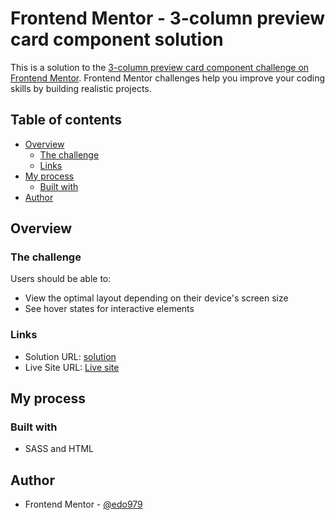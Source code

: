 # Frontend Mentor - 3-column preview card component solution

This is a solution to the [3-column preview card component challenge on Frontend Mentor](https://www.frontendmentor.io/challenges/3column-preview-card-component-pH92eAR2-). Frontend Mentor challenges help you improve your coding skills by building realistic projects.

## Table of contents

- [Overview](#overview)
  - [The challenge](#the-challenge)
  - [Links](#links)
- [My process](#my-process)
  - [Built with](#built-with)
- [Author](#author)

## Overview

### The challenge

Users should be able to:

- View the optimal layout depending on their device's screen size
- See hover states for interactive elements

### Links

- Solution URL: [solution](https://www.frontendmentor.io/challenges/3column-preview-card-component-pH92eAR2-/hub/3column-preview-card-component-YlulHkg01/solutions)
- Live Site URL: [Live site](https://edo979.github.io/3-column-preview-card-component-main/)

## My process

### Built with

- SASS and HTML

## Author

- Frontend Mentor - [@edo979](https://www.frontendmentor.io/profile/edo979)
